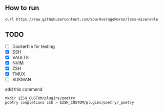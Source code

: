 ## How to run
```sh
curl https://raw.githubusercontent.com/YourAverageMoron/less-miserable-more-ansible/main/install.sh | bash
```
## TODO 
- [ ] Dockerfile for testing
- [x] SSH
- [x] VAULTS
- [x] NVIM
- [x] ZSH
- [x] TMUX
- [ ] SDKMAN

add this command
```
mkdir $ZSH_CUSTOM/plugins/poetry
poetry completions zsh > $ZSH_CUSTOM/plugins/poetry/_poetry
```
